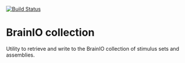 [![Build Status](https://travis-ci.com/brain-score/brainio_collection.svg?token=vqt7d2yhhpLGwHsiTZvT&branch=master)](https://travis-ci.com/brain-score/brainio_collection)

# BrainIO collection

Utility to retrieve and write to the BrainIO collection of stimulus sets and assemblies.

